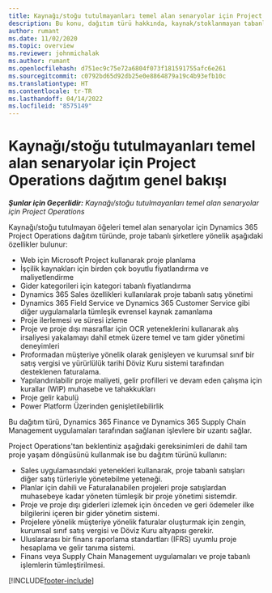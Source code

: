 ```yaml
---
title: Kaynağı/stoğu tutulmayanları temel alan senaryolar için Project Operations dağıtım genel bakışı
description: Bu konu, dağıtım türü hakkında, kaynak/stoklanmayan tabanlı senaryolar için Project Operations hakkında bilgi sağlar.
author: rumant
ms.date: 11/02/2020
ms.topic: overview
ms.reviewer: johnmichalak
ms.author: rumant
ms.openlocfilehash: d751ec9c75e72a6804f073f181591755afc6e261
ms.sourcegitcommit: c0792bd65d92db25e0e8864879a19c4b93efb10c
ms.translationtype: HT
ms.contentlocale: tr-TR
ms.lasthandoff: 04/14/2022
ms.locfileid: "8575149"
---
```

# <a name="project-operations-for-resourcenon-stocked-based-scenarios-deployment-overview"></a>Kaynağı/stoğu tutulmayanları temel alan senaryolar için Project Operations dağıtım genel bakışı

_**Şunlar için Geçerlidir:** Kaynağı/stoğu tutulmayanları temel alan senaryolar için Project Operations_

Kaynağı/stoğu tutulmayan öğeleri temel alan senaryolar için Dynamics 365 Project Operations dağıtım türünde, proje tabanlı şirketlere yönelik aşağıdaki özellikler bulunur:

- Web için Microsoft Project kullanarak proje planlama
- İşçilik kaynakları için birden çok boyutlu fiyatlandırma ve maliyetlendirme
- Gider kategorileri için kategori tabanlı fiyatlandırma
- Dynamics 365 Sales özellikleri kullanılarak proje tabanlı satış yönetimi
- Dynamics 365 Field Service ve Dynamics 365 Customer Service gibi diğer uygulamalarla tümleşik evrensel kaynak zamanlama
- Proje ilerlemesi ve süresi izleme
- Proje ve proje dışı masraflar için OCR yeteneklerini kullanarak alış irsaliyesi yakalamayı dahil etmek üzere temel ve tam gider yönetimi deneyimleri
- Proformadan müşteriye yönelik olarak genişleyen ve kurumsal sınıf bir satış vergisi ve yürürlülük tarihi Döviz Kuru sistemi tarafından desteklenen faturalama.
- Yapılandırılabilir proje maliyeti, gelir profilleri ve devam eden çalışma için kurallar (WIP) muhasebe ve tahakkukları
- Proje gelir kabulü
- Power Platform Üzerinden genişletilebilirlik

Bu dağıtım türü, Dynamics 365 Finance ve Dynamics 365 Supply Chain Management uygulamaları tarafından sağlanan işlevlere bir uzantı sağlar.

Project Operations'tan beklentiniz aşağıdaki gereksinimleri de dahil tam proje yaşam döngüsünü kullanmak ise bu dağıtım türünü kullanın:

- Sales uygulamasındaki yetenekleri kullanarak, proje tabanlı satışları diğer satış türleriyle yönetebilme yeteneği.
- Planlar için dahili ve Faturalanabilen projeleri proje satışlardan muhasebeye kadar yöneten tümleşik bir proje yönetimi sistemdir.
- Proje ve proje dışı giderleri izlemek için önceden ve geri ödemeler ilke bilgilerini içeren bir gider yönetim sistemi.
- Projelere yönelik müşteriye yönelik faturalar oluşturmak için zengin, kurumsal sınıf satış vergisi ve Döviz Kuru altyapısı gerekir.
- Uluslararası bir finans raporlama standartları (IFRS) uyumlu proje hesaplama ve gelir tanıma sistemi.
- Finans veya Supply Chain Management uygulamaları ve proje tabanlı işlemlerin tümleştirilmesi.


[!INCLUDE[footer-include](../includes/footer-banner.md)]